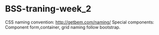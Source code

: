 # BSS-traning-week_2
CSS naming convention: http://getbem.com/naming/
Special components: Component form,container, grid naming follow bootstrap.
